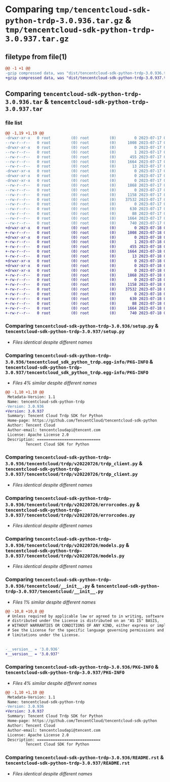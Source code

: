 # Comparing `tmp/tencentcloud-sdk-python-trdp-3.0.936.tar.gz` & `tmp/tencentcloud-sdk-python-trdp-3.0.937.tar.gz`

## filetype from file(1)

```diff
@@ -1 +1 @@
-gzip compressed data, was "dist/tencentcloud-sdk-python-trdp-3.0.936.tar", last modified: Mon Jul 17 00:38:32 2023, max compression
+gzip compressed data, was "dist/tencentcloud-sdk-python-trdp-3.0.937.tar", last modified: Tue Jul 18 00:33:55 2023, max compression
```

## Comparing `tencentcloud-sdk-python-trdp-3.0.936.tar` & `tencentcloud-sdk-python-trdp-3.0.937.tar`

### file list

```diff
@@ -1,19 +1,19 @@
-drwxr-xr-x   0 root         (0) root         (0)        0 2023-07-17 00:38:32.000000 tencentcloud-sdk-python-trdp-3.0.936/
--rw-r--r--   0 root         (0) root         (0)     1008 2023-07-17 00:38:32.000000 tencentcloud-sdk-python-trdp-3.0.936/setup.py
-drwxr-xr-x   0 root         (0) root         (0)        0 2023-07-17 00:38:32.000000 tencentcloud-sdk-python-trdp-3.0.936/tencentcloud_sdk_python_trdp.egg-info/
--rw-r--r--   0 root         (0) root         (0)        1 2023-07-17 00:38:32.000000 tencentcloud-sdk-python-trdp-3.0.936/tencentcloud_sdk_python_trdp.egg-info/dependency_links.txt
--rw-r--r--   0 root         (0) root         (0)      455 2023-07-17 00:38:32.000000 tencentcloud-sdk-python-trdp-3.0.936/tencentcloud_sdk_python_trdp.egg-info/SOURCES.txt
--rw-r--r--   0 root         (0) root         (0)     1664 2023-07-17 00:38:32.000000 tencentcloud-sdk-python-trdp-3.0.936/tencentcloud_sdk_python_trdp.egg-info/PKG-INFO
--rw-r--r--   0 root         (0) root         (0)       13 2023-07-17 00:38:32.000000 tencentcloud-sdk-python-trdp-3.0.936/tencentcloud_sdk_python_trdp.egg-info/top_level.txt
-drwxr-xr-x   0 root         (0) root         (0)        0 2023-07-17 00:38:32.000000 tencentcloud-sdk-python-trdp-3.0.936/tencentcloud/
-drwxr-xr-x   0 root         (0) root         (0)        0 2023-07-17 00:38:32.000000 tencentcloud-sdk-python-trdp-3.0.936/tencentcloud/trdp/
-drwxr-xr-x   0 root         (0) root         (0)        0 2023-07-17 00:38:32.000000 tencentcloud-sdk-python-trdp-3.0.936/tencentcloud/trdp/v20220726/
--rw-r--r--   0 root         (0) root         (0)     1868 2023-07-17 00:38:32.000000 tencentcloud-sdk-python-trdp-3.0.936/tencentcloud/trdp/v20220726/trdp_client.py
--rw-r--r--   0 root         (0) root         (0)        0 2023-07-17 00:38:32.000000 tencentcloud-sdk-python-trdp-3.0.936/tencentcloud/trdp/v20220726/__init__.py
--rw-r--r--   0 root         (0) root         (0)     1158 2023-07-17 00:38:32.000000 tencentcloud-sdk-python-trdp-3.0.936/tencentcloud/trdp/v20220726/errorcodes.py
--rw-r--r--   0 root         (0) root         (0)    37532 2023-07-17 00:38:32.000000 tencentcloud-sdk-python-trdp-3.0.936/tencentcloud/trdp/v20220726/models.py
--rw-r--r--   0 root         (0) root         (0)        0 2023-07-17 00:38:32.000000 tencentcloud-sdk-python-trdp-3.0.936/tencentcloud/trdp/__init__.py
--rw-r--r--   0 root         (0) root         (0)      630 2023-07-17 00:38:32.000000 tencentcloud-sdk-python-trdp-3.0.936/tencentcloud/__init__.py
--rw-r--r--   0 root         (0) root         (0)       88 2023-07-17 00:38:32.000000 tencentcloud-sdk-python-trdp-3.0.936/setup.cfg
--rw-r--r--   0 root         (0) root         (0)     1664 2023-07-17 00:38:32.000000 tencentcloud-sdk-python-trdp-3.0.936/PKG-INFO
--rw-r--r--   0 root         (0) root         (0)      740 2023-07-17 00:38:32.000000 tencentcloud-sdk-python-trdp-3.0.936/README.rst
+drwxr-xr-x   0 root         (0) root         (0)        0 2023-07-18 00:33:55.000000 tencentcloud-sdk-python-trdp-3.0.937/
+-rw-r--r--   0 root         (0) root         (0)     1008 2023-07-18 00:33:55.000000 tencentcloud-sdk-python-trdp-3.0.937/setup.py
+drwxr-xr-x   0 root         (0) root         (0)        0 2023-07-18 00:33:55.000000 tencentcloud-sdk-python-trdp-3.0.937/tencentcloud_sdk_python_trdp.egg-info/
+-rw-r--r--   0 root         (0) root         (0)        1 2023-07-18 00:33:55.000000 tencentcloud-sdk-python-trdp-3.0.937/tencentcloud_sdk_python_trdp.egg-info/dependency_links.txt
+-rw-r--r--   0 root         (0) root         (0)      455 2023-07-18 00:33:55.000000 tencentcloud-sdk-python-trdp-3.0.937/tencentcloud_sdk_python_trdp.egg-info/SOURCES.txt
+-rw-r--r--   0 root         (0) root         (0)     1664 2023-07-18 00:33:55.000000 tencentcloud-sdk-python-trdp-3.0.937/tencentcloud_sdk_python_trdp.egg-info/PKG-INFO
+-rw-r--r--   0 root         (0) root         (0)       13 2023-07-18 00:33:55.000000 tencentcloud-sdk-python-trdp-3.0.937/tencentcloud_sdk_python_trdp.egg-info/top_level.txt
+drwxr-xr-x   0 root         (0) root         (0)        0 2023-07-18 00:33:55.000000 tencentcloud-sdk-python-trdp-3.0.937/tencentcloud/
+drwxr-xr-x   0 root         (0) root         (0)        0 2023-07-18 00:33:55.000000 tencentcloud-sdk-python-trdp-3.0.937/tencentcloud/trdp/
+drwxr-xr-x   0 root         (0) root         (0)        0 2023-07-18 00:33:55.000000 tencentcloud-sdk-python-trdp-3.0.937/tencentcloud/trdp/v20220726/
+-rw-r--r--   0 root         (0) root         (0)     1868 2023-07-18 00:33:55.000000 tencentcloud-sdk-python-trdp-3.0.937/tencentcloud/trdp/v20220726/trdp_client.py
+-rw-r--r--   0 root         (0) root         (0)        0 2023-07-18 00:33:55.000000 tencentcloud-sdk-python-trdp-3.0.937/tencentcloud/trdp/v20220726/__init__.py
+-rw-r--r--   0 root         (0) root         (0)     1158 2023-07-18 00:33:55.000000 tencentcloud-sdk-python-trdp-3.0.937/tencentcloud/trdp/v20220726/errorcodes.py
+-rw-r--r--   0 root         (0) root         (0)    37532 2023-07-18 00:33:55.000000 tencentcloud-sdk-python-trdp-3.0.937/tencentcloud/trdp/v20220726/models.py
+-rw-r--r--   0 root         (0) root         (0)        0 2023-07-18 00:33:55.000000 tencentcloud-sdk-python-trdp-3.0.937/tencentcloud/trdp/__init__.py
+-rw-r--r--   0 root         (0) root         (0)      630 2023-07-18 00:33:55.000000 tencentcloud-sdk-python-trdp-3.0.937/tencentcloud/__init__.py
+-rw-r--r--   0 root         (0) root         (0)       88 2023-07-18 00:33:55.000000 tencentcloud-sdk-python-trdp-3.0.937/setup.cfg
+-rw-r--r--   0 root         (0) root         (0)     1664 2023-07-18 00:33:55.000000 tencentcloud-sdk-python-trdp-3.0.937/PKG-INFO
+-rw-r--r--   0 root         (0) root         (0)      740 2023-07-18 00:33:55.000000 tencentcloud-sdk-python-trdp-3.0.937/README.rst
```

### Comparing `tencentcloud-sdk-python-trdp-3.0.936/setup.py` & `tencentcloud-sdk-python-trdp-3.0.937/setup.py`

 * *Files identical despite different names*

### Comparing `tencentcloud-sdk-python-trdp-3.0.936/tencentcloud_sdk_python_trdp.egg-info/PKG-INFO` & `tencentcloud-sdk-python-trdp-3.0.937/tencentcloud_sdk_python_trdp.egg-info/PKG-INFO`

 * *Files 4% similar despite different names*

```diff
@@ -1,10 +1,10 @@
 Metadata-Version: 1.1
 Name: tencentcloud-sdk-python-trdp
-Version: 3.0.936
+Version: 3.0.937
 Summary: Tencent Cloud Trdp SDK for Python
 Home-page: https://github.com/TencentCloud/tencentcloud-sdk-python
 Author: Tencent Cloud
 Author-email: tencentcloudapi@tencent.com
 License: Apache License 2.0
 Description: ============================
         Tencent Cloud SDK for Python
```

### Comparing `tencentcloud-sdk-python-trdp-3.0.936/tencentcloud/trdp/v20220726/trdp_client.py` & `tencentcloud-sdk-python-trdp-3.0.937/tencentcloud/trdp/v20220726/trdp_client.py`

 * *Files identical despite different names*

### Comparing `tencentcloud-sdk-python-trdp-3.0.936/tencentcloud/trdp/v20220726/errorcodes.py` & `tencentcloud-sdk-python-trdp-3.0.937/tencentcloud/trdp/v20220726/errorcodes.py`

 * *Files identical despite different names*

### Comparing `tencentcloud-sdk-python-trdp-3.0.936/tencentcloud/trdp/v20220726/models.py` & `tencentcloud-sdk-python-trdp-3.0.937/tencentcloud/trdp/v20220726/models.py`

 * *Files identical despite different names*

### Comparing `tencentcloud-sdk-python-trdp-3.0.936/tencentcloud/__init__.py` & `tencentcloud-sdk-python-trdp-3.0.937/tencentcloud/__init__.py`

 * *Files 1% similar despite different names*

```diff
@@ -10,8 +10,8 @@
 # Unless required by applicable law or agreed to in writing, software
 # distributed under the License is distributed on an "AS IS" BASIS,
 # WITHOUT WARRANTIES OR CONDITIONS OF ANY KIND, either express or implied.
 # See the License for the specific language governing permissions and
 # limitations under the License.
 
 
-__version__ = '3.0.936'
+__version__ = '3.0.937'
```

### Comparing `tencentcloud-sdk-python-trdp-3.0.936/PKG-INFO` & `tencentcloud-sdk-python-trdp-3.0.937/PKG-INFO`

 * *Files 4% similar despite different names*

```diff
@@ -1,10 +1,10 @@
 Metadata-Version: 1.1
 Name: tencentcloud-sdk-python-trdp
-Version: 3.0.936
+Version: 3.0.937
 Summary: Tencent Cloud Trdp SDK for Python
 Home-page: https://github.com/TencentCloud/tencentcloud-sdk-python
 Author: Tencent Cloud
 Author-email: tencentcloudapi@tencent.com
 License: Apache License 2.0
 Description: ============================
         Tencent Cloud SDK for Python
```

### Comparing `tencentcloud-sdk-python-trdp-3.0.936/README.rst` & `tencentcloud-sdk-python-trdp-3.0.937/README.rst`

 * *Files identical despite different names*

